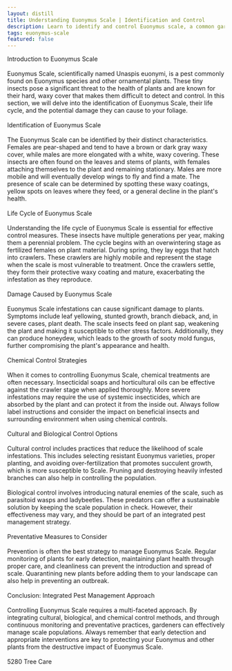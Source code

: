 ```yaml
---
layout: distill
title: Understanding Euonymus Scale | Identification and Control
description: Learn to identify and control Euonymus scale, a common garden pest, with effective strategies.
tags: euonymus-scale
featured: false
---
```


Introduction to Euonymus Scale<br /><br />Euonymus Scale, scientifically named Unaspis euonymi, is a pest commonly found on Euonymus species and other ornamental plants. These tiny insects pose a significant threat to the health of plants and are known for their hard, waxy cover that makes them difficult to detect and control. In this section, we will delve into the identification of Euonymus Scale, their life cycle, and the potential damage they can cause to your foliage.<br /><br />Identification of Euonymus Scale<br /><br />The Euonymus Scale can be identified by their distinct characteristics. Females are pear-shaped and tend to have a brown or dark gray waxy cover, while males are more elongated with a white, waxy covering. These insects are often found on the leaves and stems of plants, with females attaching themselves to the plant and remaining stationary. Males are more mobile and will eventually develop wings to fly and find a mate. The presence of scale can be determined by spotting these waxy coatings, yellow spots on leaves where they feed, or a general decline in the plant's health.<br /><br />Life Cycle of Euonymus Scale<br /><br />Understanding the life cycle of Euonymus Scale is essential for effective control measures. These insects have multiple generations per year, making them a perennial problem. The cycle begins with an overwintering stage as fertilized females on plant material. During spring, they lay eggs that hatch into crawlers. These crawlers are highly mobile and represent the stage when the scale is most vulnerable to treatment. Once the crawlers settle, they form their protective waxy coating and mature, exacerbating the infestation as they reproduce.<br /><br />Damage Caused by Euonymus Scale<br /><br />Euonymus Scale infestations can cause significant damage to plants. Symptoms include leaf yellowing, stunted growth, branch dieback, and, in severe cases, plant death. The scale insects feed on plant sap, weakening the plant and making it susceptible to other stress factors. Additionally, they can produce honeydew, which leads to the growth of sooty mold fungus, further compromising the plant's appearance and health.<br /><br />Chemical Control Strategies<br /><br />When it comes to controlling Euonymus Scale, chemical treatments are often necessary. Insecticidal soaps and horticultural oils can be effective against the crawler stage when applied thoroughly. More severe infestations may require the use of systemic insecticides, which are absorbed by the plant and can protect it from the inside out. Always follow label instructions and consider the impact on beneficial insects and surrounding environment when using chemical controls.<br /><br />Cultural and Biological Control Options<br /><br />Cultural control includes practices that reduce the likelihood of scale infestations. This includes selecting resistant Euonymus varieties, proper planting, and avoiding over-fertilization that promotes succulent growth, which is more susceptible to Scale. Pruning and destroying heavily infested branches can also help in controlling the population.<br /><br />Biological control involves introducing natural enemies of the scale, such as parasitoid wasps and ladybeetles. These predators can offer a sustainable solution by keeping the scale population in check. However, their effectiveness may vary, and they should be part of an integrated pest management strategy.<br /><br />Preventative Measures to Consider<br /><br />Prevention is often the best strategy to manage Euonymus Scale. Regular monitoring of plants for early detection, maintaining plant health through proper care, and cleanliness can prevent the introduction and spread of scale. Quarantining new plants before adding them to your landscape can also help in preventing an outbreak.<br /><br />Conclusion: Integrated Pest Management Approach<br /><br />Controlling Euonymus Scale requires a multi-faceted approach. By integrating cultural, biological, and chemical control methods, and through continuous monitoring and preventative practices, gardeners can effectively manage scale populations. Always remember that early detection and appropriate interventions are key to protecting your Euonymus and other plants from the destructive impact of Euonymus Scale.<br /><br />5280 Tree Care
